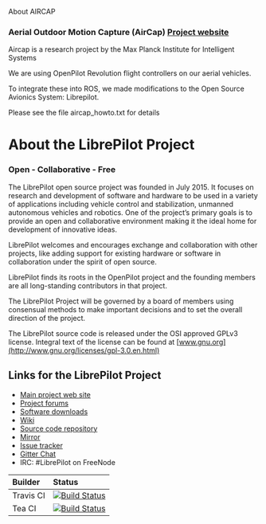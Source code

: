 About AIRCAP

### Aerial Outdoor Motion Capture (AirCap) [Project website](https://ps.is.tue.mpg.de/research_projects/aircap)

Aircap is a research project by the Max Planck Institute for Intelligent Systems

We are using OpenPilot Revolution flight controllers on our aerial vehicles.

To integrate these into ROS, we made modifications to the Open Source Avionics System: Librepilot.

Please see the file aircap_howto.txt for details


About the LibrePilot Project
============================

### Open - Collaborative - Free

The LibrePilot open source project was founded in July 2015. It focuses on
research and development of software and hardware to be used in a variety of
applications including vehicle control and stabilization, unmanned autonomous
vehicles and robotics. One of the project’s primary goals is to provide an open
and collaborative environment making it the ideal home for development of
innovative ideas.

LibrePilot welcomes and encourages exchange and collaboration with other
projects, like adding support for existing hardware or software in
collaboration under the spirit of open source.

LibrePilot finds its roots in the OpenPilot project and the founding members
are all long-standing contributors in that project.

The LibrePilot Project will be governed by a board of members using consensual
methods to make important decisions and to set the overall direction of the
project.

The LibrePilot source code is released under the OSI approved GPLv3 license.
Integral text of the license can be found at [www.gnu.org](http://www.gnu.org/licenses/gpl-3.0.en.html)


Links for the LibrePilot Project
--------------------------------

- [Main project web site](https://www.librepilot.org)
- [Project forums](https://forum.librepilot.org)
- [Software downloads](https://librepilot.atlassian.net/wiki/display/LPDOC/Downloads)
- [Wiki](https://librepilot.atlassian.net/wiki/display/LPDOC/Welcome)
- [Source code repository](https://bitbucket.org/librepilot)
- [Mirror](https://github.com/librepilot)
- [Issue tracker](https://librepilot.atlassian.net)
- [Gitter Chat](https://gitter.im/librepilot/LibrePilot)
- IRC: #LibrePilot on FreeNode


| Builder      | Status        |
|:-------------|:--------------|
| Travis CI    |[![Build Status](https://travis-ci.org/librepilot/LibrePilot.svg?branch=next)](https://travis-ci.org/librepilot/LibrePilot)|
| Tea CI       |[![Build Status](https://tea-ci.org/api/badges/librepilot/LibrePilot/status.svg?branch=next)](https://tea-ci.org/librepilot/LibrePilot)|
